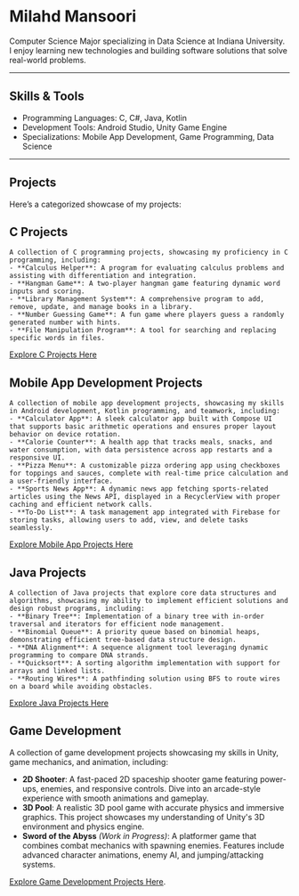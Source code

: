 # Milahd Mansoori  

Computer Science Major specializing in Data Science at Indiana University.  
I enjoy learning new technologies and building software solutions that solve real-world problems.  

---

## Skills & Tools  
- Programming Languages: C, C#, Java, Kotlin  
- Development Tools: Android Studio, Unity Game Engine  
- Specializations: Mobile App Development, Game Programming, Data Science  

---
## Projects
Here’s a categorized showcase of my projects:

## C Projects
    A collection of C programming projects, showcasing my proficiency in C programming, including:
    - **Calculus Helper**: A program for evaluating calculus problems and assisting with differentiation and integration.
    - **Hangman Game**: A two-player hangman game featuring dynamic word inputs and scoring.
    - **Library Management System**: A comprehensive program to add, remove, update, and manage books in a library.
    - **Number Guessing Game**: A fun game where players guess a randomly generated number with hints.
    - **File Manipulation Program**: A tool for searching and replacing specific words in files.

[Explore C Projects Here](https://github.com/milahdm/CProjects)


## Mobile App Development Projects
    A collection of mobile app development projects, showcasing my skills in Android development, Kotlin programming, and teamwork, including:
    - **Calculator App**: A sleek calculator app built with Compose UI that supports basic arithmetic operations and ensures proper layout behavior on device rotation.
    - **Calorie Counter**: A health app that tracks meals, snacks, and water consumption, with data persistence across app restarts and a responsive UI.
    - **Pizza Menu**: A customizable pizza ordering app using checkboxes for toppings and sauces, complete with real-time price calculation and a user-friendly interface.
    - **Sports News App**: A dynamic news app fetching sports-related articles using the News API, displayed in a RecyclerView with proper caching and efficient network calls.
    - **To-Do List**: A task management app integrated with Firebase for storing tasks, allowing users to add, view, and delete tasks seamlessly.

[Explore Mobile App Projects Here](https://github.com/milahdm/MobileAppDevelopment)


## Java Projects
    A collection of Java projects that explore core data structures and algorithms, showcasing my ability to implement efficient solutions and design robust programs, including:
    - **Binary Tree**: Implementation of a binary tree with in-order traversal and iterators for efficient node management.
    - **Binomial Queue**: A priority queue based on binomial heaps, demonstrating efficient tree-based data structure design.
    - **DNA Alignment**: A sequence alignment tool leveraging dynamic programming to compare DNA strands.
    - **Quicksort**: A sorting algorithm implementation with support for arrays and linked lists.
    - **Routing Wires**: A pathfinding solution using BFS to route wires on a board while avoiding obstacles.

[Explore Java Projects Here](https://github.com/milahdm/JavaProjects)

## Game Development

A collection of game development projects showcasing my skills in Unity, game mechanics, and animation, including:
- **2D Shooter**: A fast-paced 2D spaceship shooter game featuring power-ups, enemies, and responsive controls. Dive into an arcade-style experience with smooth animations and gameplay.
- **3D Pool**: A realistic 3D pool game with accurate physics and immersive graphics. This project showcases my understanding of Unity's 3D environment and physics engine.
- **Sword of the Abyss** *(Work in Progress)*: A platformer game that combines combat mechanics with spawning enemies. Features include advanced character animations, enemy AI, and jumping/attacking systems.

[Explore Game Development Projects Here](https://github.com/milahdm/GameDevelopment).



